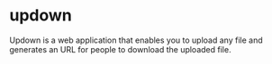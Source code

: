 # updown

Updown is a web application that enables you to upload any file and generates an URL for people to download the uploaded file.
